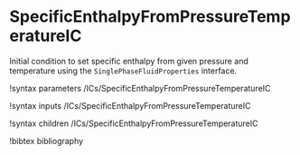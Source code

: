 # SpecificEnthalpyFromPressureTemperatureIC

Initial condition to set specific enthalpy from given pressure and temperature using the
`SinglePhaseFluidProperties` interface.

!syntax parameters /ICs/SpecificEnthalpyFromPressureTemperatureIC

!syntax inputs /ICs/SpecificEnthalpyFromPressureTemperatureIC

!syntax children /ICs/SpecificEnthalpyFromPressureTemperatureIC

!bibtex bibliography

